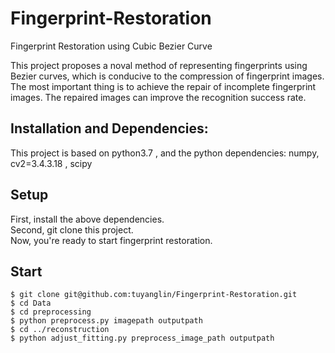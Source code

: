 # Fingerprint-Restoration
Fingerprint Restoration using Cubic Bezier Curve

This project proposes a noval method of representing fingerprints using Bezier curves, which is conducive to the compression of fingerprint images. The most important thing is to achieve the repair of incomplete fingerprint images. The repaired images can improve the recognition success rate.  

## Installation and Dependencies:  
This project is based on python3.7 , and the python dependencies:
numpy, cv2=3.4.3.18 , scipy  

## Setup  
First, install the above dependencies.  
Second, git clone this project.  
Now, you're ready to start fingerprint restoration.   

## Start  

```
$ git clone git@github.com:tuyanglin/Fingerprint-Restoration.git
$ cd Data
$ cd preprocessing
$ python preprocess.py imagepath outputpath
$ cd ../reconstruction
$ python adjust_fitting.py preprocess_image_path outputpath
```
